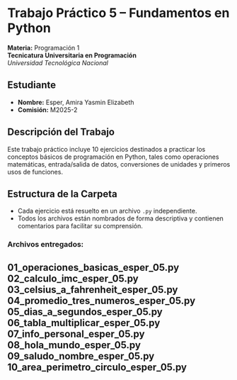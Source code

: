 # Trabajo Práctico 5 – Fundamentos en Python

**Materia:** Programación 1  
**Tecnicatura Universitaria en Programación**  
*Universidad Tecnológica Nacional*

## Estudiante
- **Nombre:** Esper, Amira Yasmin Elizabeth  
- **Comisión:** M2025-2

## Descripción del Trabajo
Este trabajo práctico incluye 10 ejercicios destinados a practicar los conceptos básicos de programación en Python, tales como operaciones matemáticas, entrada/salida de datos, conversiones de unidades y primeros usos de funciones.

## Estructura de la Carpeta
- Cada ejercicio está resuelto en un archivo `.py` independiente.  
- Todos los archivos están nombrados de forma descriptiva y contienen comentarios para facilitar su comprensión.

### Archivos entregados:
01_operaciones_basicas_esper_05.py  
02_calculo_imc_esper_05.py  
03_celsius_a_fahrenheit_esper_05.py  
04_promedio_tres_numeros_esper_05.py  
05_dias_a_segundos_esper_05.py  
06_tabla_multiplicar_esper_05.py  
07_info_personal_esper_05.py  
08_hola_mundo_esper_05.py  
09_saludo_nombre_esper_05.py  
10_area_perimetro_circulo_esper_05.py
---

